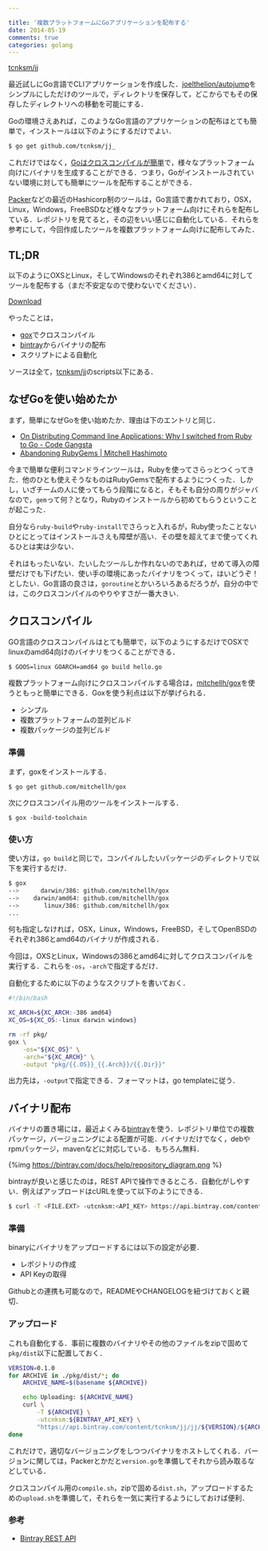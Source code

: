 ```yaml
---

title: '複数プラットフォームにGoアプリケーションを配布する'
date: 2014-05-19
comments: true
categories: golang
---
```


[tcnksm/jj](https://github.com/tcnksm/jj_)

最近試しにGo言語でCLIアプリケーションを作成した．[joelthelion/autojump](https://github.com/joelthelion/autojump)をシンプルにしただけのツールで，ディレクトリを保存して，どこからでもその保存したディレクトリへの移動を可能にする．

Goの環境さえあれば，このようなGo言語のアプリケーションの配布はとても簡単で，インストールは以下のようにするだけでよい．

```bash
$ go get github.com/tcnksm/jj_
```

これだけではなく，[Goはクロスコンパイルが簡単](http://unknownplace.org/archives/golang-cross-compiling.html)で，様々なプラットフォーム向けにバイナリを生成することができる．つまり，Goがインストールされていない環境に対しても簡単にツールを配布することができる．

[Packer](http://www.packer.io)などの最近のHashicorp制のツールは，Go言語で書かれており，OSX，Linux，Windows，FreeBSDなど様々なプラットフォーム向けにそれらを配布している．レポジトリを見てると，その辺をいい感じに自動化している．それらを参考にして，今回作成したツールを複数プラットフォーム向けに配布してみた．

## TL;DR

以下のようにOXSとLinux，そしてWindowsのそれぞれ386とamd64に対してツールを配布する（まだ不安定なので使わないでください）．

[Download](https://bintray.com/tcnksm/jj/jj/0.1.0/view/files)

やったことは，

- [gox](https://github.com/mitchellh/gox)でクロスコンパイル
- [bintray](https://bintray.com/)からバイナリの配布
- スクリプトによる自動化

ソースは全て，[tcnksm/jj](https://github.com/tcnksm/jj_)のscripts以下にある．

## なぜGoを使い始めたか

まず，簡単になぜGoを使い始めたか．理由は下のエントリと同じ．

- [On Distributing Command line Applications: Why I switched from Ruby to Go - Code Gangsta](http://codegangsta.io/blog/2013/07/21/creating-cli-applications-in-go/)
- [Abandoning RubyGems | Mitchell Hashimoto](http://mitchellh.com/abandoning-rubygems)

今まで簡単な便利コマンドラインツールは，Rubyを使ってさらっとつくってきた．他のひとも使えそうなものはRubyGemsで配布するようにつくった．しかし，いざチームの人に使ってもらう段階になると，そもそも自分の周りがジャバなので，`gem`って何？となり，Rubyのインストールから初めてもらうということが起こった．

自分なら`ruby-build`や`ruby-install`でさらっと入れるが，Ruby使ったことないひとにとってはインストールさえも障壁が高い．その壁を超えてまで使ってくれるひとは実は少ない．

それはもったいない．たいしたツールしか作れないのであれば，せめて導入の障壁だけでも下げたい．使い手の環境にあったバイナリをつくって，はいどうぞ！としたい．Go言語の良さは，`goroutine`とかいろいろあるだろうが，自分の中では，このクロスコンパイルのやりやすさが一番大きい．

## クロスコンパイル

GO言語のクロスコンパイルはとても簡単で，以下のようにするだけでOSXでlinuxのamd64向けのバイナリをつくることができる．

```bash
$ GOOS=linux GOARCH=amd64 go build hello.go
```


複数プラットフォーム向けにクロスコンパイルする場合は，[mitchellh/gox](https://github.com/mitchellh/gox)を使うともっと簡単にできる．Goxを使う利点は以下が挙げられる．

- シンプル
- 複数プラットフォームの並列ビルド
- 複数パッケージの並列ビルド

### 準備

まず，goxをインストールする．

```
$ go get github.com/mitchellh/gox
```

次にクロスコンパイル用のツールをインストールする．

```
$ gox -build-toolchain
```

### 使い方

使い方は，`go build`と同じで，コンパイルしたいパッケージのディレクトリで以下を実行するだけ．

```bash
$ gox
-->      darwin/386: github.com/mitchellh/gox
-->    darwin/amd64: github.com/mitchellh/gox
-->       linux/386: github.com/mitchellh/gox
...
```

何も指定しなければ，OSX，Linux，Windows，FreeBSD，そしてOpenBSDのそれぞれ386とamd64のバイナリが作成される．

今回は，OXSとLinux，Windowsの386とamd64に対してクロスコンパイルを実行する．これらを`-os`，`-arch`で指定するだけ．

自動化するために以下のようなスクリプトを書いておく．

```bash
#!/bin/bash

XC_ARCH=${XC_ARCH:-386 amd64}
XC_OS=${XC_OS:-linux darwin windows}

rm -rf pkg/
gox \
    -os="${XC_OS}" \
    -arch="${XC_ARCH}" \
    -output "pkg/{{.OS}}_{{.Arch}}/{{.Dir}}"
```

出力先は，`-output`で指定できる．フォーマットは，go templateに従う．

## バイナリ配布

バイナリの置き場には，最近よくみる[bintray](https://bintray.com/)を使う．レポジトリ単位での複数パッケージ，バージョニングによる配置が可能．バイナリだけでなく，debやrpmパッケージ，mavenなどに対応している．もちろん無料．

{%img https://bintray.com/docs/help/repository_diagram.png %}

bintrayが良いと感じたのは，REST APIで操作できるところ．自動化がしやすい．例えばアップロードはcURLを使って以下のようにできる．

```bash
$ curl -T <FILE.EXT> -utcnksm:<API_KEY> https://api.bintray.com/content/tcnksm/jj/jj/<VERSION_NAME>/<FILE_TARGET_PATH>
```

### 準備

binaryにバイナリをアップロードするには以下の設定が必要．

- レポジトリの作成
- API Keyの取得

Githubとの連携も可能なので，READMEやCHANGELOGを紐づけておくと親切．

### アップロード

これも自動化する．事前に複数のバイナリやその他のファイルをzipで固めて`pkg/dist`以下に配置しておく．

```bash
VERSION=0.1.0
for ARCHIVE in ./pkg/dist/*; do
    ARCHIVE_NAME=$(basename ${ARCHIVE})

    echo Uploading: ${ARCHIVE_NAME}
    curl \
        -T ${ARCHIVE} \
        -utcnksm:${BINTRAY_API_KEY} \
        "https://api.bintray.com/content/tcnksm/jj/jj/${VERSION}/${ARCHIVE_NAME}"
done
```

これだけで，適切なバージョニングをしつつバイナリをホストしてくれる．バージョンに関しては，Packerとかだと`version.go`を準備してそれから読み取るなどしている．

クロスコンパイル用の`compile.sh`，zipで固める`dist.sh`，アップロードするための`upload.sh`を準備して，それらを一気に実行するようにしておけば便利．

### 参考

- [Bintray REST API](https://bintray.com/docs/api.html)

